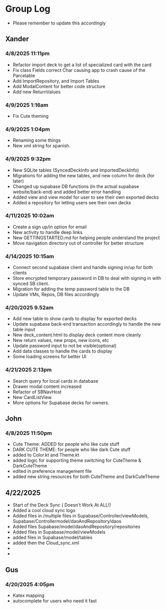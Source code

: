# Group Log
- Please remember to update this accordingly

## Xander
### 4/8/2025 11:11pm 
- Refactor import deck to get a list of specialized card with the card
- Fix class Fields correct Char causing app to crash cause of the Parcelable
- Add ImportRepository, and Import Tables
- Add ModalContent for better code structure
- Add new ReturnValues
### 4/9/2025 1:16am
- Fix Cute theming
### 4/9/2025 1:04pm
- Renaming some things
- New xml string for spanish.
### 4/9/2025 9:32pm
- New SQLite tables (SyncedDeckInfo and ImportedDeckInfo)
- Migrations for adding the new tables, and new column for deck (for later)
- Changed up supabase DB functions (in the actual supabase website/back-end) and added better error handling
- Added view and view model for user to see their own exported decks
- Added a repository for letting users see their own decks
### 4/11/2025 10:02am
- Create a sign up/in option for email
- New activity to handle deep links
- New GETTINGSTARTED.md for helping people understand the project
- Move navigation directory out of controller for better structure
### 4/14/2025 10:15am
- Connect second supabase client and handle signing in/up for both clients
- Store encrypted temporary password in DB to deal with signing in with synced SB client.
- Migration for adding the temp password table to the DB
- Update VMs, Repos, DB files accordingly
### 4/20/2025 9.52am
- Add new table to show cards to display for exported decks
- Update supabase back-end transaction accordingly to handle the new table input
- New deck_content.html to display deck content more cleanly
- New return values, new props, new icons, etc
- Update password input to not be visible(optional)
- Add data classes to handle the cards to display
- Some loading screens for better UI
### 4/21/2025 2:13pm
- Search query for local cards in database
- Drawer modal content increased
- Refactor of SBNavHost
- New CardListView.
- More options for Supabase decks for owners.
## John
### 4/8/2025 11:50pm
- Cute Theme: ADDED for people who like cute stuff
- DARK CUTE THEME: for people who like dark Cute stuff
- added to Color.kt and Theme.kt
- added logic for supporting theme switching for CuteTheme & DarkCuteTheme
- edited in preference management file
- added new string resources for both CuteTheme and DarkCuteTheme
## 4/22/2025
- Start of the Deck Sync ( Doesn't Work At ALL!)
- Added a cool cloud sync logo
- Added files in /multiple files in Supabase/Controller/viewModels, Supabase/Controllermodel/daoAndRepository/daos
- Added files Supabase/model/daoAndRepository/repositories
- Added files in Supabase/model/viewModels
- added files in Supabase/model/tables
- added then the Cloud_sync.xml
- 
- 
## Gus
### 4/20/2025 4:05pm
- Katex mapping
- autocomplete for users who need it fast